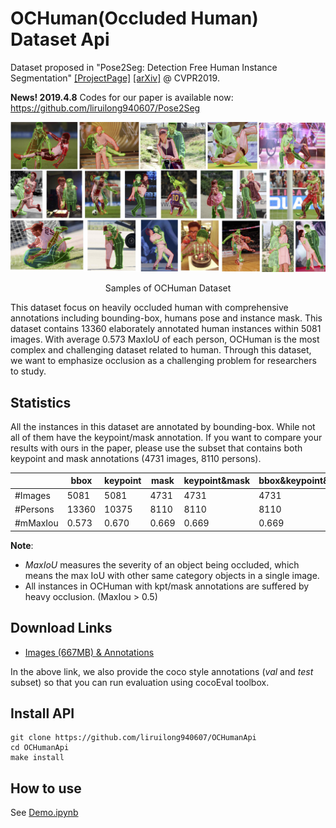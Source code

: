 # OCHuman(Occluded Human) Dataset Api

Dataset proposed in "Pose2Seg: Detection Free Human Instance Segmentation" [[ProjectPage]](http://www.liruilong.cn/Pose2Seg/index.html) [[arXiv]](https://arxiv.org/abs/1803.10683) @ CVPR2019. 

**News! 2019.4.8** Codes for our paper is available now:
https://github.com/liruilong940607/Pose2Seg

<div align="center">
<img src="figures/dataset.jpg" width="1000px"/>
<p> Samples of OCHuman Dataset</p>
</div>

This dataset focus on heavily occluded human with comprehensive annotations including bounding-box, humans pose and instance mask. This dataset contains 13360 elaborately annotated human instances within 5081 images. With average 0.573 MaxIoU of each person, OCHuman is the most complex and challenging dataset related to human. Through this dataset, we want to emphasize occlusion as a challenging problem for researchers to study.


## Statistics

All the instances in this dataset are annotated by bounding-box. While not all of them have the
keypoint/mask annotation. If you want to compare your results with ours in the paper, please use the subset
that contains both keypoint and mask annotations (4731 images, 8110 persons).

|          | bbox  | keypoint | mask | keypoint&mask | bbox&keypoint&mask|
| ------   | ----- | ----- | ----- | ----- | ----- |
| #Images  | 5081  | 5081  | 4731  | 4731  | 4731  |
| #Persons | 13360 | 10375 | 8110  | 8110  | 8110  |
| #mMaxIou | 0.573 | 0.670 | 0.669 | 0.669 | 0.669 |

**Note**: 
- *MaxIoU* measures the severity of an object being occluded, which means the max IoU with other same category objects in a single image.
- All instances in OCHuman with kpt/mask annotations are suffered by heavy occlusion. (MaxIou > 0.5)

## Download Links

- [Images (667MB) & Annotations](https://cg.cs.tsinghua.edu.cn/dataset/form.html?dataset=ochuman)

In the above link, we also provide the coco style annotations (*val* and *test* subset) so that you can run evaluation using cocoEval toolbox.

## Install API 
```
git clone https://github.com/liruilong940607/OCHumanApi
cd OCHumanApi
make install
```

## How to use
See [Demo.ipynb](Demo.ipynb)
